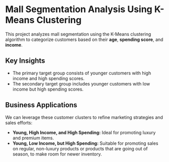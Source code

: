 <h1>Mall Segmentation Analysis Using K-Means Clustering</h1>

<p>This project analyzes mall segmentation using the K-Means clustering algorithm to categorize customers based on their <strong>age</strong>, <strong>spending score</strong>, and <strong>income</strong>.</p>

<h2>Key Insights</h2>
<ul>
  <li>The primary target group consists of younger customers with high income and high spending scores.</li>
  <li>The secondary target group includes younger customers with low income but high spending scores.</li>
</ul>

<h2>Business Applications</h2>
<p>We can leverage these customer clusters to refine marketing strategies and sales efforts:</p>
<ul>
  <li><strong>Young, High Income, and High Spending:</strong> Ideal for promoting luxury and premium items.</li>
  <li><strong>Young, Low Income, but High Spending:</strong> Suitable for promoting sales on regular, non-luxury products or products that are going out of season, to make room for newer inventory.</li>
</ul>

